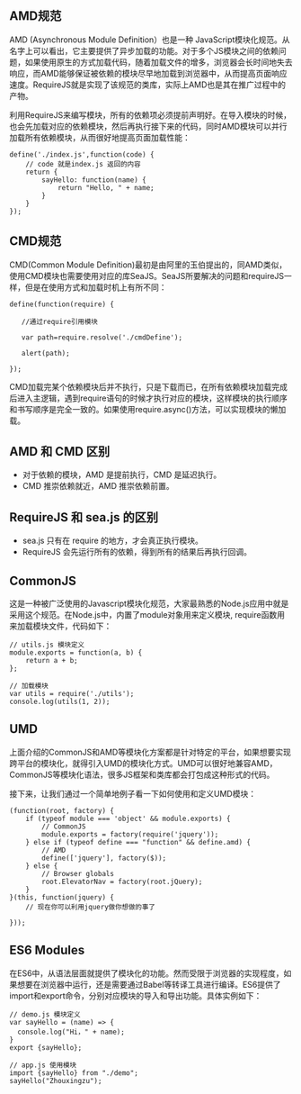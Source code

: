 ## AMD规范
AMD (Asynchronous Module Definition）也是一种 JavaScript模块化规范。从名字上可以看出，它主要提供了异步加载的功能。对于多个JS模块之间的依赖问题，如果使用原生的方式加载代码，随着加载文件的增多，浏览器会长时间地失去响应，而AMD能够保证被依赖的模块尽早地加载到浏览器中，从而提高页面响应速度。RequireJS就是实现了该规范的类库，实际上AMD也是其在推广过程中的产物。

利用RequireJS来编写模块，所有的依赖项必须提前声明好。在导入模块的时候，也会先加载对应的依赖模块，然后再执行接下来的代码，同时AMD模块可以并行加载所有依赖模块，从而很好地提高页面加载性能：
```
define('./index.js',function(code) {
    // code 就是index.js 返回的内容
    return {
        sayHello: function(name) {
            return "Hello, " + name;
        }
    }
});
```

## CMD规范
CMD(Common Module Definition)最初是由阿里的玉伯提出的，同AMD类似，使用CMD模块也需要使用对应的库SeaJS。SeaJS所要解决的问题和requireJS一样，但是在使用方式和加载时机上有所不同：
```
define(function(require) {
 
   //通过require引用模块
 
   var path=require.resolve('./cmdDefine');
 
   alert(path);
 
});
```
CMD加载完某个依赖模块后并不执行，只是下载而已，在所有依赖模块加载完成后进入主逻辑，遇到require语句的时候才执行对应的模块，这样模块的执行顺序和书写顺序是完全一致的。如果使用require.async()方法，可以实现模块的懒加载。

## AMD 和 CMD 区别
* 对于依赖的模块，AMD 是提前执行，CMD 是延迟执行。
* CMD 推崇依赖就近，AMD 推崇依赖前置。

## RequireJS 和 sea.js 的区别
* sea.js 只有在 require 的地方，才会真正执行模块。
* RequireJS 会先运行所有的依赖，得到所有的结果后再执行回调。

## CommonJS
这是一种被广泛使用的Javascript模块化规范，大家最熟悉的Node.js应用中就是采用这个规范。在Node.js中，内置了module对象用来定义模块, require函数用来加载模块文件，代码如下：
```
// utils.js 模块定义
module.exports = function(a, b) {
    return a + b;
};
 
// 加载模块
var utils = require('./utils');
console.log(utils(1, 2));
```

## UMD
上面介绍的CommonJS和AMD等模块化方案都是针对特定的平台，如果想要实现跨平台的模块化，就得引入UMD的模块化方式。UMD可以很好地兼容AMD， CommonJS等模块化语法，很多JS框架和类库都会打包成这种形式的代码。

接下来，让我们通过一个简单地例子看一下如何使用和定义UMD模块：
```
(function(root, factory) {
    if (typeof module === 'object' && module.exports) {
        // CommonJS
        module.exports = factory(require('jquery'));
    } else if (typeof define === "function" && define.amd) {
        // AMD
        define(['jquery'], factory($));
    } else {
        // Browser globals
        root.ElevatorNav = factory(root.jQuery);
    }
}(this, function(jquery) {
    // 现在你可以利用jquery做你想做的事了
     
}));
```

## ES6 Modules
在ES6中，从语法层面就提供了模块化的功能。然而受限于浏览器的实现程度，如果想要在浏览器中运行，还是需要通过Babel等转译工具进行编译。ES6提供了import和export命令，分别对应模块的导入和导出功能。具体实例如下：
```
// demo.js 模块定义
var sayHello = (name) => {
  console.log("Hi，" + name);
}
export {sayHello};
 
// app.js 使用模块
import {sayHello} from "./demo";
sayHello("Zhouxingzu");
```